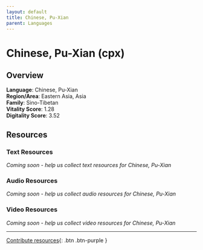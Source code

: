 ```yaml
---
layout: default
title: Chinese, Pu-Xian
parent: Languages
---
```


# Chinese, Pu-Xian (cpx)

## Overview

**Language**: Chinese, Pu-Xian  
**Region/Area**: Eastern Asia, Asia  
**Family**: Sino-Tibetan  
**Vitality Score**: 1.28  
**Digitality Score**: 3.52  

## Resources

### Text Resources
*Coming soon - help us collect text resources for Chinese, Pu-Xian*

### Audio Resources
*Coming soon - help us collect audio resources for Chinese, Pu-Xian*

### Video Resources
*Coming soon - help us collect video resources for Chinese, Pu-Xian*

---

[Contribute resources](https://fairtrain.github.io/){: .btn .btn-purple }
